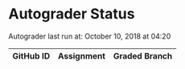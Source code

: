 # Autograder Status
Autograder last run at: October 10, 2018 at 04:20

| GitHub ID | Assignment | Graded Branch |
|-----------|------------|---------------|
